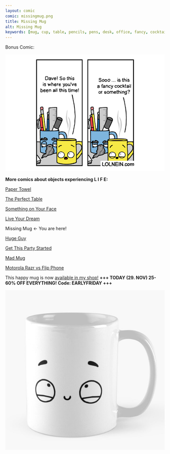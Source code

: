 ```yaml
---
layout: comic
comic: missingmug.png
title: Missing Mug
alt: Missing Mug
keywords: [mug, cup, table, pencils, pens, desk, office, fancy, cocktail, supplies, coffee, missing, dave]
---
```


Bonus Comic:

![Missing Mug Bonus](/images/missingmug_bonus.png)


__More comics about objects experiencing L I F E:__

[Paper Towel](https://lolnein.com/2017/04/25/papertowel/)

[The Perfect Table](https://lolnein.com/2017/04/30/theperfecttable/)

[Something on Your Face](https://lolnein.com/2017/05/07/somethingonyourface/)

[Live Your Dream](https://lolnein.com/2018/09/14/liveyourdream/)

Missing Mug <- You are here!

[Huge Guy](https://lolnein.com/2019/09/16/hugeguy/)

[Get This Party Started](https://lolnein.com/2019/09/30/getthispartystarted/)

[Mad Mug](https://lolnein.com/2019/11/11/madmug/)

[Motorola Razr vs Flip Phone](https://lolnein.com/2019/11/16/motorolarazrvsflipphone/)


This happy mug is now [available in my shop!](https://www.redbubble.com/people/LOLNEIN/shop) __+++ TODAY (29. NOV) 25-60% OFF EVERYTHING! Code: EARLYFRIDAY +++__

[![Happy Mug](/images/happymug.jpg)](https://www.redbubble.com/people/lolnein/works/42532538-curious-face?p=mug&style=standard)

